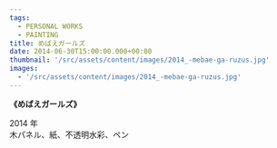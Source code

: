 ```yaml
---
tags:
  - PERSONAL WORKS
  - PAINTING
title: めばえガールズ
date: 2014-06-30T15:00:00.000+00:00
thumbnail: '/src/assets/content/images/2014_-mebae-ga-ruzus.jpg'
images:
  - '/src/assets/content/images/2014_-mebae-ga-ruzus.jpg'
---
```


**《めばえガールズ》**

2014 年  
木パネル、紙、不透明水彩、ペン
